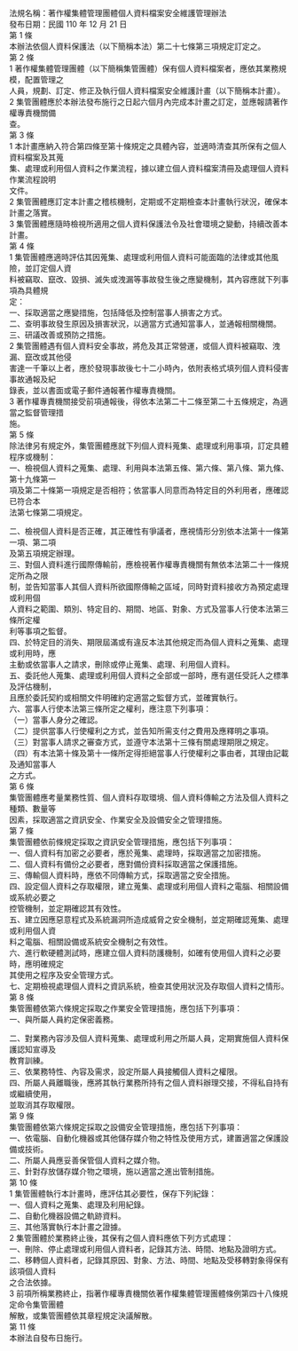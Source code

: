 法規名稱：著作權集體管理團體個人資料檔案安全維護管理辦法  
發布日期：民國 110 年 12 月 21 日  
第 1 條  
本辦法依個人資料保護法（以下簡稱本法）第二十七條第三項規定訂定之。  
第 2 條  
1 著作權集體管理團體（以下簡稱集管團體）保有個人資料檔案者，應依其業務規模，配置管理之  
人員，規劃、訂定、修正及執行個人資料檔案安全維護計畫（以下簡稱本計畫）。  
2 集管團體應於本辦法發布施行之日起六個月內完成本計畫之訂定，並應報請著作權專責機關備  
查。  
第 3 條  
1 本計畫應納入符合第四條至第十條規定之具體內容，並適時清查其所保有之個人資料檔案及其蒐  
集、處理或利用個人資料之作業流程，據以建立個人資料檔案清冊及處理個人資料作業流程說明  
文件。  
2 集管團體應訂定本計畫之稽核機制，定期或不定期檢查本計畫執行狀況，確保本計畫之落實。  
3 集管團體應隨時檢視所適用之個人資料保護法令及社會環境之變動，持續改善本計畫。  
第 4 條  
1 集管團體應適時評估其因蒐集、處理或利用個人資料可能面臨的法律或其他風險，並訂定個人資  
料被竊取、竄改、毀損、滅失或洩漏等事故發生後之應變機制，其內容應就下列事項為具體規  
定：  
一、採取適當之應變措施，包括降低及控制當事人損害之方式。  
二、查明事故發生原因及損害狀況，以適當方式通知當事人，並通報相關機關。  
三、研議改善或預防之措施。  
2 集管團體遇有個人資料安全事故，將危及其正常營運，或個人資料被竊取、洩漏、竄改或其他侵  
害達一千筆以上者，應於發現事故後七十二小時內，依附表格式填列個人資料侵害事故通報及紀  
錄表，並以書面或電子郵件通報著作權專責機關。  
3 著作權專責機關接受前項通報後，得依本法第二十二條至第二十五條規定，為適當之監督管理措  
施。  
第 5 條  
除法律另有規定外，集管團體應就下列個人資料蒐集、處理或利用事項，訂定具體程序或機制：  
一、檢視個人資料之蒐集、處理、利用與本法第五條、第六條、第八條、第九條、第十九條第一  
項及第二十條第一項規定是否相符；依當事人同意而為特定目的外利用者，應確認已符合本  
法第七條第二項規定。  


二、檢視個人資料是否正確，其正確性有爭議者，應視情形分別依本法第十一條第一項、第二項  
及第五項規定辦理。  
三、對個人資料進行國際傳輸前，應檢視著作權專責機關有無依本法第二十一條規定所為之限  
制，並告知當事人其個人資料所欲國際傳輸之區域，同時對資料接收方為預定處理或利用個  
人資料之範圍、類別、特定目的、期間、地區、對象、方式及當事人行使本法第三條所定權  
利等事項之監督。  
四、於特定目的消失、期限屆滿或有違反本法其他規定而為個人資料之蒐集、處理或利用時，應  
主動或依當事人之請求，刪除或停止蒐集、處理、利用個人資料。  
五、委託他人蒐集、處理或利用個人資料之全部或一部時，應有選任受託人之標準及評估機制，  
且應於委託契約或相關文件明確約定適當之監督方式，並確實執行。  
六、當事人行使本法第三條所定之權利，應注意下列事項：  
（一）當事人身分之確認。  
（二）提供當事人行使權利之方式，並告知所需支付之費用及應釋明之事項。  
（三）對當事人請求之審查方式，並遵守本法第十三條有關處理期限之規定。  
（四）有本法第十條及第十一條所定得拒絕當事人行使權利之事由者，其理由記載及通知當事人  
之方式。  
第 6 條  
集管團體應考量業務性質、個人資料存取環境、個人資料傳輸之方法及個人資料之種類、數量等  
因素，採取適當之資訊安全、作業安全及設備安全之管理措施。  
第 7 條  
集管團體依前條規定採取之資訊安全管理措施，應包括下列事項：  
一、個人資料有加密之必要者，應於蒐集、處理時，採取適當之加密措施。  
二、個人資料有備份之必要者，應對備份資料採取適當之保護措施。  
三、傳輸個人資料時，應依不同傳輸方式，採取適當之安全措施。  
四、設定個人資料之存取權限，建立蒐集、處理或利用個人資料之電腦、相關設備或系統必要之  
控管機制，並定期確認其有效性。  
五、建立因應惡意程式及系統漏洞所造成威脅之安全機制，並定期確認蒐集、處理或利用個人資  
料之電腦、相關設備或系統安全機制之有效性。  
六、進行軟硬體測試時，應建立個人資料防護機制，如確有使用個人資料之必要時，應明確規定  
其使用之程序及安全管理方式。  
七、定期檢視處理個人資料之資訊系統，檢查其使用狀況及存取個人資料之情形。  
第 8 條  
集管團體依第六條規定採取之作業安全管理措施，應包括下列事項：  
一、與所屬人員約定保密義務。  


二、對業務內容涉及個人資料蒐集、處理或利用之所屬人員，定期實施個人資料保護認知宣導及  
教育訓練。  
三、依業務特性、內容及需求，設定所屬人員接觸個人資料之權限。  
四、所屬人員離職後，應將其執行業務所持有之個人資料辦理交接，不得私自持有或繼續使用，  
並取消其存取權限。  
第 9 條  
集管團體依第六條規定採取之設備安全管理措施，應包括下列事項：  
一、依電腦、自動化機器或其他儲存媒介物之特性及使用方式，建置適當之保護設備或技術。  
二、所屬人員應妥善保管個人資料之媒介物。  
三、針對存放儲存媒介物之環境，施以適當之進出管制措施。  
第 10 條  
1 集管團體執行本計畫時，應評估其必要性，保存下列紀錄：  
一、個人資料之蒐集、處理及利用紀錄。  
二、自動化機器設備之軌跡資料。  
三、其他落實執行本計畫之證據。  
2 集管團體於業務終止後，其保有之個人資料應依下列方式處理：  
一、刪除、停止處理或利用個人資料者，記錄其方法、時間、地點及證明方式。  
二、移轉個人資料者，記錄其原因、對象、方法、時間、地點及受移轉對象得保有該項個人資料  
之合法依據。  
3 前項所稱業務終止，指著作權專責機關依著作權集體管理團體條例第四十八條規定命令集管團體  
解散，或集管團體依其章程規定決議解散。  
第 11 條  
本辦法自發布日施行。  


